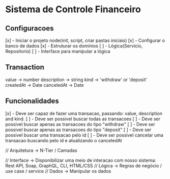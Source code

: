 # Sistema de Controle Financeiro

## Configuracoes

[x] - Iniciar o projeto node(init, script, criar pastas iniciais)
[x] - Configurar o banco de dados
[x] - Estruturar os domínios
[ ] - Lógica(Servicio, Repositorio)
[ ] - Interface para manipular a lógica

## Transaction
value -> number
description -> string
kind -> 'withdraw' or 'deposit'
createdAt -> Date
canceledAt -> Date

## Funcionalidades
[x] - Deve ser capaz de fazer uma transacao, passando: value, description and kind.
[ ] - Deve ser possivel buscar todas as transacoes
[ ] - Deve ser possivel buscar apenas as transacoes do tipo "withdraw"
[ ] - Deve ser possivel buscar apenas as transacoes do tipo "deposit"
[ ] - Deve ser possivel buscar uma transacao pelo id
[ ] - Deve ser possivel cancelar uma transacao buscando pelo id e atualizando o canceledAt

// Arquitetura -> N-Tier / Camadas

// Interface -> Disponibilizar uma meio de interacao com nosso sistema: Rest API, Soap, GraphQL, CLI, HTML/CSS
// Lógica -> Regras de negócio / use case / service
// Dados -> Manipular os dados
